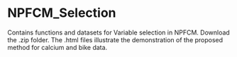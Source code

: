 # NPFCM_Selection
Contains functions and datasets for Variable selection in NPFCM. Download the .zip folder. The .html files illustrate the demonstration of the proposed method for calcium and bike data.
